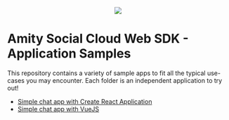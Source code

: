 <p align="center">
  <img src="https://user-images.githubusercontent.com/79140856/112093672-76f09680-8bcc-11eb-9f20-66157948a2fb.png" />
</p>

# Amity Social Cloud Web SDK - Application Samples

This repository contains a variety of sample apps to fit all the typical use-cases you may encounter. Each folder is an independent application to try out!

- [Simple chat app with Create React Application](./tree/main/create-react-app-simple-chat)
- [Simple chat app with VueJS](./tree/main/vue2-simple-chat)
